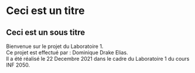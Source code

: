 # Ceci est un titre
## Ceci est un sous titre

Bienvenue sur le projet du Laboratoire 1.  
Ce projet est effectué par : Dominique Drake Elias.  
Il a été réalisé le 22 Decembre 2021 dans le cadre du Laboratoire 1 du cours INF 2050.  

